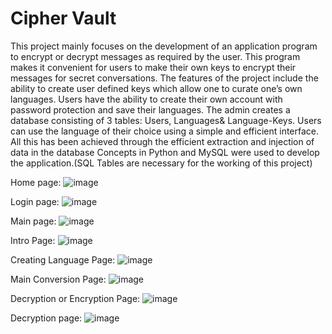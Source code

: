 # Cipher Vault

This project mainly focuses on the development of an application program to encrypt or decrypt messages as required by the user. This program makes it convenient for users to make their own keys to encrypt their messages for secret conversations. 
The features of the project include the ability to create user defined keys which allow one to curate one’s own languages. Users have the ability to create their own account with password protection and save their languages.
The admin creates a database consisting of 3 tables: Users, Languages& Language-Keys. Users can use the language of their choice using a simple and efficient interface. All this has been achieved through the efficient extraction and injection of data in the database
Concepts in Python and MySQL were used to develop the application.(SQL Tables are necessary for the working of this project)

Home page:
![image](https://user-images.githubusercontent.com/109898065/206903183-12194bd6-bf88-41f7-a32c-25d3cde5c5be.png)

Login page:
![image](https://user-images.githubusercontent.com/109898065/206903343-b3a1b55f-14d2-467c-a65e-fb7d39f7706d.png)

Main page:
![image](https://user-images.githubusercontent.com/109898065/206903393-692fb23c-f92a-4980-ba61-79c27ae4ef47.png)

Intro Page:
![image](https://user-images.githubusercontent.com/109898065/206903409-13d517ef-75cb-40c0-b735-222b33494d68.png)

Creating Language Page:
![image](https://user-images.githubusercontent.com/109898065/206903427-4b633005-2d15-466e-894c-6d5682cd2782.png)

Main Conversion Page:
![image](https://user-images.githubusercontent.com/109898065/206903484-fedd58f4-f57b-4e82-a325-d56f38ae1117.png)

Decryption or Encryption Page:
![image](https://user-images.githubusercontent.com/109898065/206903501-69f1c1f3-375f-4096-a815-91f875720c1a.png)

Decryption page:
![image](https://user-images.githubusercontent.com/109898065/206903516-807001c1-e025-4de8-ac78-0a5e9ed98bf8.png)
